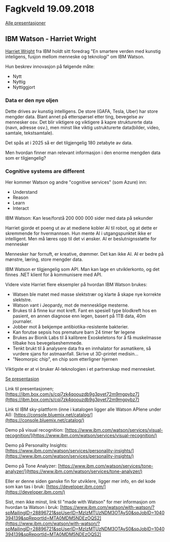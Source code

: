 # Fagkveld 19.09.2018

[Alle presentasjoner](https://github.com/novanet/fagkvelder/tree/master/docs/20180919/content)

## IBM Watson - Harriet Wright

[Harriet Wright](https://twitter.com/HarrietWright89) fra IBM holdt sitt foredrag "En smartere verden med kunstig inteligens, fusjon mellom menneske og teknologi" om IBM Watson.

Hun beskrev innovasjon på følgende måte:

- Nytt
- Nyttig
- Nyttiggjort

### Data er den nye oljen

Dette drives av kunstig intelligens. De store (GAFA, Tesla, Uber) har store mengder data. Blant annet på etterspørsel etter ting, bevegelse av mennesker osv.
Det blir viktigere og viktigere å kapre strukturerte data (navn, adresse osv.), men minst like viktig ustrukturerte data(bilder, video, samtale, tekstsamtale).

Det spås at i 2025 så er det tilgjengelig 180 zetabyte av data.

Men hvordan finner man relevant informasjon i den enorme mengden data som er tilgjengelig?

### Cognitive systems are different

Her kommer Watson og andre "cognitive services" (som Azure) inn:

- Understand
- Reason
- Learn
- Interact

IBM Watson:
Kan lese/forstå 200 000 000 sider med data på sekunder

Harriet gjorde et poeng ut av at mediene kobler AI til robot, og at dette er skremmende for hvermannsen. Hun mente AI i utgangspunktet ikke er intelligent. Men må læres opp til det vi ønsker. AI er beslutnignsstøtte for mennesker

Mennesker har fornuft, er kreative, drømmer. Det kan ikke AI. AI er bedre på mønstre, læring, store mengder data.

IBM Watson er tilgjengelig som API. Man kan lage en utviklerkonto, og det finnes .NET klient for å kommunisere med API.

Videre viste Harriet flere eksempler på hvordan IBM Watson brukes:

- Watsen ble matet med masse slektstrær og klarte å skape nye korrekte slektstre.
- Watson vant i Jeopardy, mot de mennesklige mesterne.
- Brukes til å finne kur mot kreft. Fant en spesiell type blodkreft hos en pasient, en annen diagnose enn legen, basert på 1TB data, 40m journaler.
- Jobber mot å bekjempe antibiotika-resistente bakterier.
- Kan forutse sepsis hos premature barn 24 timer før legene
- Brukes av Bionik Labs til å kalibrere Exoskeletons for å få muskelmasse tilbake hos bevegelseshemmede.
- Tenkt brukt til å analysere data fra en innhalator for asmatikere, så vurdere sjans for astmaanfall. Skrive ut 3D-printet medisin...
- "Neomorpic chip", en chip som etterligner hjernen

Viktigste er at vi bruker AI-teknologien i et partnerskap med mennesket.

[Se presentasjon](https://github.com/novanet/fagkvelder/blob/master/docs/20180919/content/IBMWatson.pdf)

Link til presentasjonen;
[https://ibm.box.com/s/cqj7zk4qoouzdb9g3pyet72m9mgpybz7](https://ibm.box.com/s/cqj7zk4qoouzdb9g3pyet72m9mgpybz7)

Link til IBM sky-plattform (inne i katalogen ligger alle Watson APIene under AI):
[https://console.bluemix.net/catalog/](https://console.bluemix.net/catalog/)

Demo på visual recognition:
[https://www.ibm.com/watson/services/visual-recognition/](https://www.ibm.com/watson/services/visual-recognition/)

Demo på Personality Insights:
[https://www.ibm.com/watson/services/personality-insights/](https://www.ibm.com/watson/services/personality-insights/)

Demo på Tone Analyzer:
[https://www.ibm.com/watson/services/tone-analyzer/](https://www.ibm.com/watson/services/tone-analyzer/)

Eller er denne siden ganske fin for utviklere, ligger mer info, en del kode som kan tas i bruk:
[https://developer.ibm.com/](https://developer.ibm.com/)

Sist, men ikke minst, link til "made with Watson" for mer informasjon om hvordan ta Watson i bruk:
[https://www.ibm.com/watson/with-watson/?spMailingID=28896721&spUserID=MzIzMTUzNDM3OTAyS0&spJobID=1040394139&spReportId=MTA0MDM5NDEzOQS2](https://www.ibm.com/watson/with-watson/?spMailingID=28896721&spUserID=MzIzMTUzNDM3OTAyS0&spJobID=1040394139&spReportId=MTA0MDM5NDEzOQS2)
